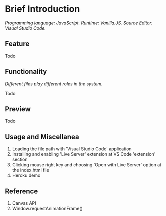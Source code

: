 # Brief Introduction
*Programming language: JavaScript. Runtime: Vanilla.JS. Source Editor: Visual Studio Code.*

## Feature
Todo

## Functionality
*Different files play different roles in the system.*

Todo

## Preview
Todo

## Usage and Miscellanea
1. Loading the file path with 'Visual Studio Code' application 
2. Installing and enabling 'Live Server' extension at VS Code 'extension' section
3. Clicking mouse right key and choosing 'Open with Live Server' option at the index.html file 
4. Heroku demo

## Reference
1. Canvas API
2. Window.requestAnimationFrame()
